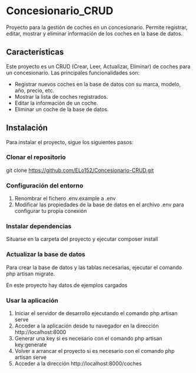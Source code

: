 # Concesionario_CRUD

Proyecto para la gestión de coches en un concesionario. Permite registrar, editar, mostrar y eliminar información de los coches en la base de datos.

## Características

Este proyecto es un CRUD (Crear, Leer, Actualizar, Eliminar) de coches para un concesionario. Las principales funcionalidades son:

- Registrar nuevos coches en la base de datos con su marca, modelo, año, precio, etc.
- Mostrar la lista de coches registrados.
- Editar la información de un coche.
- Eliminar un coche de la base de datos.


## Instalación

Para instalar el proyecto, sigue los siguientes pasos:

### Clonar el repositorio

git clone https://github.com/ELo152/Concesionario-CRUD.git

### Configuración del entorno

1. Renombrar el fichero .env.example a .env
2. Modificar las propiedades de la base de datos en el archivo .env para configurar tu propia conexión

### Instalar dependencias 

Situarse en la carpeta del proyecto y ejecutar composer install

### Actualizar la base de datos

Para crear la base de datos y las tablas necesarias, ejecutar el comando php artisan migrate. 

En este proyecto hay datos de ejemplos cargados

### Usar la aplicación

1. Iniciar el servidor de desarrollo ejecutando el comando php artisan serve
2. Acceder a la aplicación desde tu navegador en la dirección http://localhost:8000
3. Generar una key si es necesario con el comando php artisan key:generate
4. Volver a arrancar el proyecto si es necesario con el comando php artisan serve
5. Acceder a la dirección http://localhost:8000/coches